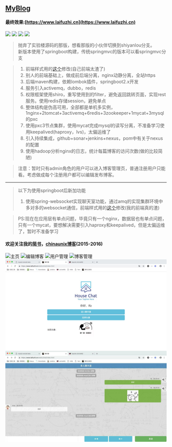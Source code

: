 ## [MyBlog](https://www.laifuzhi.cn)
#### 最终效果:[https://www.laifuzhi.cn](https://www.laifuzhi.cn)
[![](https://img.shields.io/hexpm/l/plug.svg)](https://github.com/lfz757077613/MyBlog/blob/master/LICENSE)
![](https://img.shields.io/badge/java-8-blue.svg)
[![](https://img.shields.io/badge/依赖-lombok-green.svg)](https://www.projectlombok.org)
[![](https://travis-ci.com/lfz757077613/MyBlog.svg?branch=master)](https://www.travis-ci.com/lfz757077613/MyBlog)

> 抛弃了实验楼源码的那版，想看那版的小伙伴切换到shiyanlou分支。  
> 新版本使用了springboot构建，传统springmvc的版本可以看springmvc分支

> 1. 前端样式用的[这个](https://github.com/jameszbl/fs-blog)修改(自己前端太渣了)
> 2. 别人的前端基础上，做成前后端分离，nginx动静分离，全站https
> 3. 后端maven构建，依赖lombok插件，springboot2.x开发
> 4. 服务引入activemq，dubbo，redis
> 5. 权限框架使用shiro，重写使用到的filter，避免返回跳转页面，实现rest服务。使用redis存储session，避免单点
> 6. 整体结构是伪高可用，全部都是单机多实例，1nginx+2tomcat+3activemq+6redis+3zookeeper+1mycat+3mysql的pxc
> 7. 使用pxc3节点集群，使用mycat完成mysql的读写分离，不准备学习使用keepalived(haproxy，lvs)，太偏运维了
> 8. 引入持续集成，github+sonar+jenkins+nexus，pom中有关于nexus的配置
> 9. 使用hadoop分析nginx的日志，统计每篇博客的访问次数(做的比较简陋)

> 注意：暂时只有admin角色的用户可以进入博客管理页，普通注册用户只能看。考虑做成每个注册用户都可以编辑发布博客。

---

> 以下为使用springboot后新加功能
> 1. 使用spring-websocket实现聊天室功能，通过amq的实现集群环境中多对多的websocket通信，前端样式用的[这个](https://github.com/KMKNKK/Chatroom-WebSocket/tree/homework)修改(我的前端真的渣)

    
> PS:现在在应用层有单点问题，毕竟只有一个nginx，数据层也有单点问题，只有一个mycat，要想解决需要引入haproxy和keepalived，但是太偏运维了，暂时不准备学习

#### 欢迎关注我的[简书](http://www.jianshu.com/u/4c0c1fda9313)，[chinaunix博客](http://blog.chinaunix.net/uid/30592332.html)(2015-2016)
![主页](./主页.png)
![编辑博客](./编辑博客.png)
![用户管理](./用户管理.png)
![博客管理](./博客管理.png)
![聊天室首页](./聊天室首页.jpeg)
![聊天室页](./聊天室页.jpeg)
